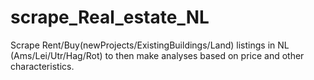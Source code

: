 # scrape_Real_estate_NL
Scrape Rent/Buy(newProjects/ExistingBuildings/Land) listings in NL (Ams/Lei/Utr/Hag/Rot) to then make analyses based on price and other characteristics.
